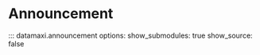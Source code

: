 # Announcement

::: datamaxi.announcement
    options:
      show_submodules: true
      show_source: false
